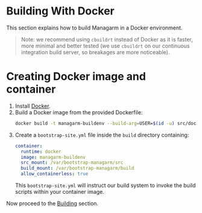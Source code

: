 # Building With Docker

This section explains how to build Managarm in a Docker environment.

> Note: we recommend using `cbuildrt` instead of Docker as it is faster, more minimal and better tested
(we use `cbuildrt` on our continuous integration build server, so breakages are more noticeable).

# Creating Docker image and container

1.  Install [Docker](https://docs.docker.com/get-docker/).
2.  Build a Docker image from the provided Dockerfile:
    ```bash
    docker build -t managarm-buildenv --build-arg=USER=$(id -u) src/docker
    ```
3.  Create a `bootstrap-site.yml` file inside the `build` directory containing:
    ```yml
    container:
      runtime: docker
      image: managarm-buildenv
      src_mount: /var/bootstrap-managarm/src
      build_mount: /var/bootstrap-managarm/build
      allow_containerless: true
    ```
    This `bootstrap-site.yml` will instruct our build system to invoke the build scripts within your container image.

Now proceed to the [Building](index.md#building) section.
